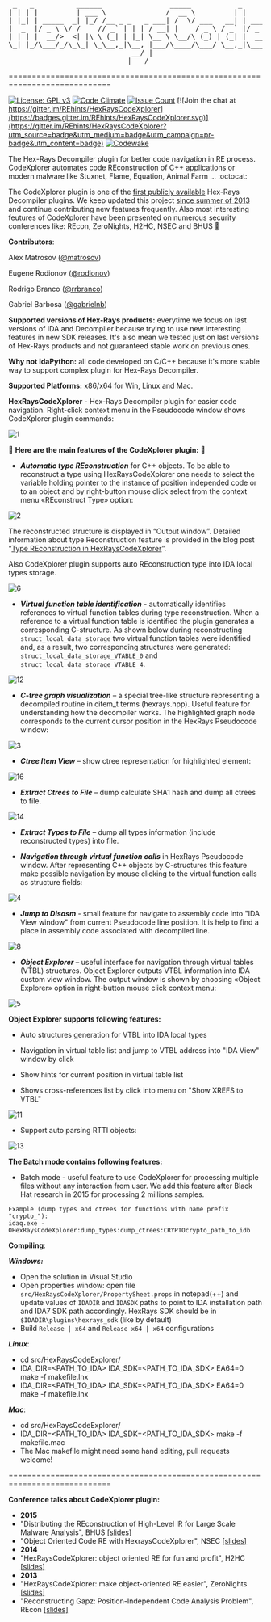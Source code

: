 <pre>
 _   _          ______                _____           _     __   __      _                     
| | | |         | ___ \              /  __ \         | |    \ \ / /     | |                    
| |_| | _____  _| |_/ /__ _ _   _ ___| /  \/ ___   __| | ___ \ V / _ __ | | ___  _ __ ___ _ __ 
|  _  |/ _ \ \/ /    // _` | | | / __| |    / _ \ / _` |/ _ \/   \| '_ \| |/ _ \| '__/ _ \ '__|
| | | |  __/>  <| |\ \ (_| | |_| \__ \ \__/\ (_) | (_| |  __/ /^\ \ |_) | | (_) | | |  __/ |   
\_| |_/\___/_/\_\_| \_\__,_|\__, |___/\____/\___/ \__,_|\___\/   \/ .__/|_|\___/|_|  \___|_|   
                             __/ |                                | |                          
                            |___/                                 |_|</pre>
============================================================================

[![License: GPL v3](https://img.shields.io/badge/License-GPL%20v3-blue.svg)](http://www.gnu.org/licenses/gpl-3.0)
[![Code Climate](https://codeclimate.com/github/REhints/HexRaysCodeXplorer/badges/gpa.svg)](https://codeclimate.com/github/REhints/HexRaysCodeXplorer)
[![Issue Count](https://codeclimate.com/github/REhints/HexRaysCodeXplorer/badges/issue_count.svg)](https://codeclimate.com/github/REhints/HexRaysCodeXplorer)
[![Join the chat at https://gitter.im/REhints/HexRaysCodeXplorer](https://badges.gitter.im/REhints/HexRaysCodeXplorer.svg)](https://gitter.im/REhints/HexRaysCodeXplorer?utm_source=badge&utm_medium=badge&utm_campaign=pr-badge&utm_content=badge)
[![Codewake](https://www.codewake.com/badges/ask_question.svg)](https://www.codewake.com/p/hexrayscodexplorer)

The Hex-Rays Decompiler plugin for better code navigation in RE process. CodeXplorer automates code REconstruction of C++ applications or modern malware like Stuxnet, Flame, Equation, Animal Farm ... :octocat:

The CodeXplorer plugin is one of the [first publicly available](https://www.hex-rays.com/products/decompiler/manual/third_party.shtml) Hex-Rays Decompiler plugins. We keep updated this project [since summer of 2013](https://www.hex-rays.com/contests/2013/) and continue contributing new features frequently. Also most interesting feutures of CodeXplorer have been presented on numerous security conferences like: REcon, ZeroNights, H2HC, NSEC and BHUS :space_invader:

__Contributors__: 

Alex Matrosov ([@matrosov](https://github.com/matrosov))

Eugene Rodionov ([@rodionov](https://github.com/rodionov)) 

Rodrigo Branco ([@rrbranco](https://github.com/rrbranco))

Gabriel Barbosa ([@gabrielnb](https://github.com/gabrielnb))

__Supported versions of Hex-Rays products:__ everytime we focus on last versions of IDA and Decompiler because trying to use new interesting features in new SDK releases. It's also mean we tested just on last versions of Hex-Rays products and not guaranteed stable work on previous ones. 

__Why not IdaPython:__ all code developed on C/C++ because it's more stable way to support complex plugin for Hex-Rays Decompiler.

__Supported Platforms:__ x86/x64 for Win, Linux and Mac.

__HexRaysCodeXplorer__ - Hex-Rays Decompiler plugin for easier code navigation. Right-click context menu in the Pseudocode window shows CodeXplorer plugin commands: 

![1](img/1.jpg)

:gem: __Here are the main features of the CodeXplorer plugin:__ :gem:

* ***Automatic type REconstruction*** for C++ objects. To be able to reconstruct a type using HexRaysCodeXplorer one needs to select the variable holding pointer to the instance of position independed code or to an object and by right-button mouse click select from the context menu «REconstruct Type» option:

![2](img/2.png)

The reconstructed structure is displayed in “Output window”. Detailed information about type Reconstruction feature is provided in the blog post “[Type REconstruction in HexRaysCodeXplorer](http://rehints.com/2013-09-02-Type-REconstruction-in-HexRaysCodeXplorer.html)”.

Also CodeXplorer plugin supports auto REconstruction type into IDA local types storage.

![6](img/6.png)

* ***Virtual function table identification***  - automatically identifies references to virtual function tables during type reconstruction. When a reference to a virtual function table is identified the plugin generates a corresponding C-structure. As shown below during reconstructing `struct_local_data_storage` two virtual function tables were identified and, as a result, two corresponding structures were generated: `struct_local_data_storage_VTABLE_0` and `struct_local_data_storage_VTABLE_4`.

![12](img/12.png)
  
* ***C-tree graph visualization*** – a special tree-like structure representing a decompiled routine in citem_t terms (hexrays.hpp). Useful feature for understanding how the decompiler works. The highlighted graph node corresponds to the current cursor position in the HexRays Pseudocode window:

![3](img/3.png)

* ***Ctree Item View*** – show ctree representation for highlighted element:

![16](img/16.PNG)

* ***Extract Ctrees to File*** – dump calculate SHA1 hash and dump all ctrees to file. 

![14](img/14.PNG)

* ***Extract Types to File*** – dump all types information (include reconstructed types) into file.

* ***Navigation through virtual function calls*** in HexRays Pseudocode window. After representing C++ objects by C-structures this feature make possible navigation by mouse clicking to the virtual function calls as structure fields:

![4](img/4.png)

* ***Jump to Disasm*** - small feature for navigate to assembly code into "IDA View window" from current Pseudocode line position. It is help to find a place in assembly code associated with decompiled line. 

![8](img/8.png)

* ***Object Explorer*** – useful interface for navigation through virtual tables (VTBL) structures. Object Explorer outputs VTBL information into IDA custom view window. The output window is shown by choosing «Object Explorer» option in right-button mouse click context menu:

![5](img/5.png)

__Object Explorer supports following features:__
* Auto structures generation for VTBL into IDA local types

* Navigation in virtual table list and jump to VTBL address into "IDA View" window by click

* Show hints for current position in virtual table list

* Shows cross-references list by click into menu on "Show XREFS to VTBL"

![11](img/11.png)

* Support auto parsing RTTI objects:

![13](img/13.png)

__The Batch mode contains following features:__

* Batch mode - useful feature to use CodeXplorer for processing multiple files without any interaction from user. We add this feature after Black Hat research in 2015 for processing 2 millions samples.

```
Example (dump types and ctrees for functions with name prefix "crypto_"):
idaq.exe -OHexRaysCodeXplorer:dump_types:dump_ctrees:CRYPTOcrypto_path_to_idb
```

__Compiling__:

***Windows:*** 
* Open the solution in Visual Studio
* Open properties window: open file `src/HexRaysCodeXplorer/PropertySheet.props` in notepad(++) and update values of `IDADIR` and `IDASDK` paths to point to IDA installation path and IDA7 SDK path accordingly. HexRays SDK should be in `$IDADIR\plugins\hexrays_sdk` (like by default)
* Build `Release | x64` and `Release x64 | x64` configurations

***Linux***:
* cd src/HexRaysCodeExplorer/
* IDA_DIR=<PATH_TO_IDA> IDA_SDK=<PATH_TO_IDA_SDK> EA64=0 make -f makefile.lnx
* IDA_DIR=<PATH_TO_IDA> IDA_SDK=<PATH_TO_IDA_SDK> EA64=0 make -f makefile.lnx
  
***Mac***:
* cd src/HexRaysCodeExplorer/
* IDA_DIR=<PATH_TO_IDA> IDA_SDK=<PATH_TO_IDA_SDK> make -f makefile.mac
* The Mac makefile might need some hand editing, pull requests welcome!

============================================================================

__Conference talks about CodeXplorer plugin:__
* **2015**
 * "Distributing the REconstruction of High-Level IR for Large Scale Malware Analysis", BHUS [[slides]](https://github.com/REhints/Publications/blob/master/Conferences/BH'2015/BH_2015.pdf) 
 * "Object Oriented Code RE with HexraysCodeXplorer", NSEC [[slides]](https://github.com/REhints/Publications/raw/master/Conferences/Nsec'2015/nsec_2015.pdf)
* **2014**
 * "HexRaysCodeXplorer: object oriented RE for fun and profit", H2HC [[slides]](https://github.com/REhints/Publications/blob/master/Conferences/ZeroNights'2013/ZN_2013_pdf.pdf)
* **2013**
 * "HexRaysCodeXplorer: make object-oriented RE easier", ZeroNights [[slides]](https://github.com/REhints/Publications/blob/master/Conferences/ZeroNights'2013/ZN_2013_pdf.pdf)
 * "Reconstructing Gapz: Position-Independent Code Analysis Problem", REcon [[slides]](https://github.com/REhints/Publications/blob/master/Conferences/RECON'2013/RECON_2013.pdf)
